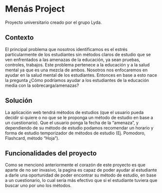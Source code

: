 # Menás Project
 
Proyecto universitario creado por el grupo Lyda.

## Contexto

El principal problema que nosotros identificamos es el estrés particularmente de los estudiantes sin métodos claros de estudio que se ven enfrentados a las amenazas de la educación, ya sean pruebas, controles, trabajos.
Este problema pertenece a la educación y a la salud mental ya que es una mezcla de ambos. Nosotros nos enfocaremos en ayudar en la salud mental de los estudiantes.
Entonces en base a esto nace la pregunta ¿Cómo podríamos ayudar a los estudiantes de la educación media con la sobrecarga/amenazas?

## Solución

La aplicación web tendrá métodos de estudios (que el usuario pueda decidir si quiere o no que se le proponga un método de estudio en base a un cuestionario).
Que el usuario ponga la fecha de la “amenaza”, y dependiendo de su método de estudio podamos recomendar un horario y forma de estudio
temporizador de métodos de estudio (Ej. Pomodoro, Flashcard, método “Hoja”).

## Funcionalidades del proyecto

Como se mencionó anteriormente el corazón de este proyecto es que aparte de no ser invasivo, la pagina es capaz de poder ayudar al estudiante a darle una oportunidad de poder encontrar su método de estudio, en base a un cuestionario, lo cual sería más efectivo que si el estudiante tuviera que buscar uno por uno los métodos.
